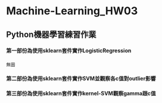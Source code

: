 # Machine-Learning_HW03
## Python機器學習練習作業
#### 第一部份為使用sklearn套件實作LogisticRegression
`無圖`
#### 第二部份為使用sklearn套件實作SVM並觀察各c值對outlier影響

#### 第三部份為使用sklearn套件實作kernel-SVM觀察gamma跟c值